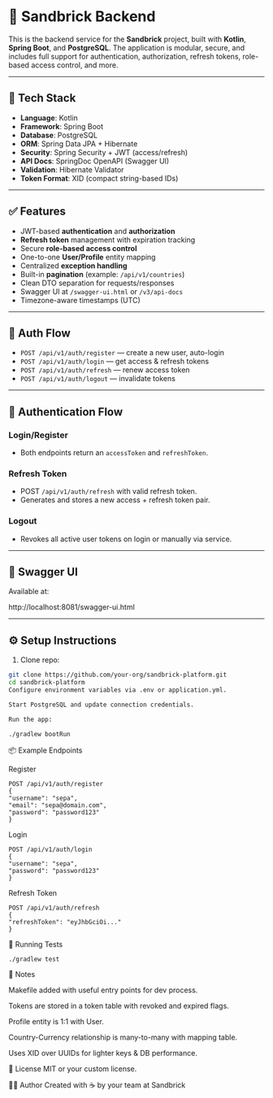 # 🧱 Sandbrick Backend

This is the backend service for the **Sandbrick** project, built with **Kotlin**, **Spring Boot**, and **PostgreSQL**. The application is modular, secure, and includes full support for authentication, authorization, refresh tokens, role-based access control, and more.

---

## 🚀 Tech Stack

- **Language**: Kotlin
- **Framework**: Spring Boot
- **Database**: PostgreSQL
- **ORM**: Spring Data JPA + Hibernate
- **Security**: Spring Security + JWT (access/refresh)
- **API Docs**: SpringDoc OpenAPI (Swagger UI)
- **Validation**: Hibernate Validator
- **Token Format**: XID (compact string-based IDs)

---

## ✅ Features

- JWT-based **authentication** and **authorization**
- **Refresh token** management with expiration tracking
- Secure **role-based access control**
- One-to-one **User/Profile** entity mapping
- Centralized **exception handling**
- Built-in **pagination** (example: `/api/v1/countries`)
- Clean DTO separation for requests/responses
- Swagger UI at `/swagger-ui.html` or `/v3/api-docs`
- Timezone-aware timestamps (UTC)

---

## 🔐 Auth Flow

- `POST /api/v1/auth/register` — create a new user, auto-login
- `POST /api/v1/auth/login` — get access & refresh tokens
- `POST /api/v1/auth/refresh` — renew access token
- `POST /api/v1/auth/logout` — invalidate tokens

---

## 🔐 Authentication Flow

### Login/Register
- Both endpoints return an `accessToken` and `refreshToken`.

### Refresh Token
- POST `/api/v1/auth/refresh` with valid refresh token.
- Generates and stores a new access + refresh token pair.

### Logout
- Revokes all active user tokens on login or manually via service.

---

## 📄 Swagger UI

Available at:

http://localhost:8081/swagger-ui.html

---

## ⚙️ Setup Instructions

1. Clone repo:

```bash
git clone https://github.com/your-org/sandbrick-platform.git
cd sandbrick-platform
Configure environment variables via .env or application.yml.

Start PostgreSQL and update connection credentials.

Run the app:

./gradlew bootRun
```

📦 Example Endpoints

Register

```
POST /api/v1/auth/register
{
"username": "sepa",
"email": "sepa@domain.com",
"password": "password123"
}
```

Login

```
POST /api/v1/auth/login
{
"username": "sepa",
"password": "password123"
}
```

Refresh Token

```
POST /api/v1/auth/refresh
{
"refreshToken": "eyJhbGciOi..."
}
```

🧪 Running Tests

```
./gradlew test
```

📌 Notes

Makefile added with useful entry points for dev process.

Tokens are stored in a token table with revoked and expired flags.

Profile entity is 1:1 with User.

Country-Currency relationship is many-to-many with mapping table.

Uses XID over UUIDs for lighter keys & DB performance.

📃 License
MIT or your custom license.

👨‍💻 Author
Created with ☕ by your team at Sandbrick
